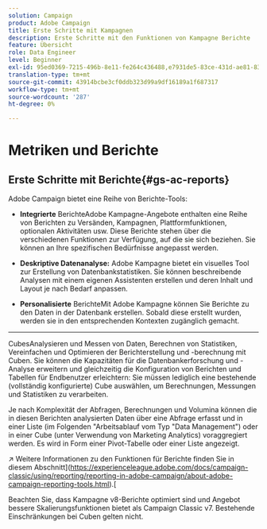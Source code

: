 ```yaml
---
solution: Campaign
product: Adobe Campaign
title: Erste Schritte mit Kampagnen
description: Erste Schritte mit den Funktionen von Kampagne Berichte
feature: Übersicht
role: Data Engineer
level: Beginner
exl-id: 95ed0369-7215-496b-8e11-fe264c436488,e7931de5-83ce-431d-ae81-83793d257550
translation-type: tm+mt
source-git-commit: 43914bcbe3cf0ddb323d99a9df16189a1f687317
workflow-type: tm+mt
source-wordcount: '287'
ht-degree: 0%

---
```


# Metriken und Berichte

## Erste Schritte mit Berichte{#gs-ac-reports}

Adobe Campaign bietet eine Reihe von Berichte-Tools:

* **Integrierte**
BerichteAdobe Kampagne-Angebote enthalten eine Reihe von Berichten zu Versänden, Kampagnen, Plattformfunktionen, optionalen Aktivitäten usw. Diese Berichte stehen über die verschiedenen Funktionen zur Verfügung, auf die sie sich beziehen. Sie können an Ihre spezifischen Bedürfnisse angepasst werden.

* **Deskriptive Datenanalyse:**
Adobe Kampagne bietet ein visuelles Tool zur Erstellung von Datenbankstatistiken. Sie können beschreibende Analysen mit einem eigenen Assistenten erstellen und deren Inhalt und Layout je nach Bedarf anpassen.

* **Personalisierte**
BerichteMit Adobe Kampagne können Sie Berichte zu den Daten in der Datenbank erstellen. Sobald diese erstellt wurden, werden sie in den entsprechenden Kontexten zugänglich gemacht.

* ****
CubesAnalysieren und Messen von Daten, Berechnen von Statistiken, Vereinfachen und Optimieren der Berichterstellung und -berechnung mit Cuben.  Sie können die Kapazitäten für die Datenbankerforschung und -Analyse erweitern und gleichzeitig die Konfiguration von Berichten und Tabellen für Endbenutzer erleichtern: Sie müssen lediglich eine bestehende (vollständig konfigurierte) Cube auswählen, um Berechnungen, Messungen und Statistiken zu verarbeiten.

Je nach Komplexität der Abfragen, Berechnungen und Volumina können die in diesen Berichten analysierten Daten über eine Abfrage erfasst und in einer Liste (im Folgenden &quot;Arbeitsablauf vom Typ &quot;Data Management&quot;) oder in einer Cube (unter Verwendung von Marketing Analytics) voraggregiert werden. Es wird in Form einer Pivot-Tabelle oder einer Liste angezeigt.


:arrow_upper_right: Weitere Informationen zu den Funktionen für Berichte finden Sie in diesem Abschnitt](https://experienceleague.adobe.com/docs/campaign-classic/using/reporting/reporting-in-adobe-campaign/about-adobe-campaign-reporting-tools.html).[

Beachten Sie, dass Kampagne v8-Berichte optimiert sind und Angebot bessere Skalierungsfunktionen bietet als Campaign Classic v7. Bestehende Einschränkungen bei Cuben gelten nicht.

